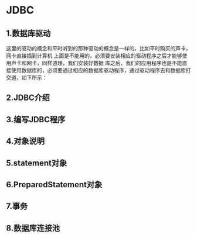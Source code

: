 # JDBC

## 1.数据库驱动

这里的驱动的概念和平时听到的那种驱动的概念是一样的，比如平时购买的声卡，网卡直接插到计算机 上面是不能用的，必须要安装相应的驱动程序之后才能够使用声卡和网卡，同样道理，我们安装好数据 库之后，我们的应用程序也是不能直接使用数据库的，必须要通过相应的数据库驱动程序，通过驱动程序去和数据库打交道，如下所示：





## 2.JDBC介绍







## 3.编写JDBC程序







## 4.对象说明





## 5.statement对象





## 6.PreparedStatement对象







## 7.事务









## 8.数据库连接池








